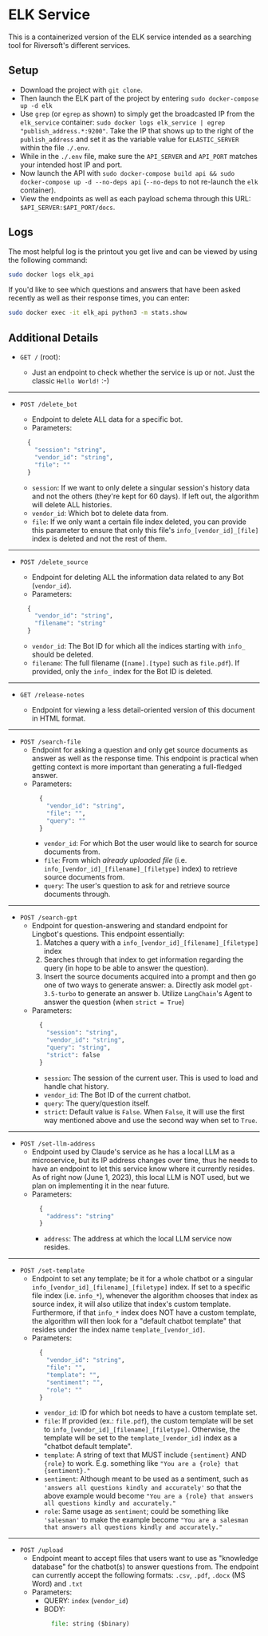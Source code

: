 # ELK Service

This is a containerized version of the ELK service intended as a searching tool for Riversoft's different services.

## Setup

- Download the project with `git clone`.
- Then launch the ELK part of the project by entering `sudo docker-compose up -d elk`
- Use `grep` (or `egrep` as shown) to simply get the broadcasted IP from the `elk_service` container: `sudo docker logs elk_service | egrep "publish_address.*:9200"`.
  Take the IP that shows up to the right of the `publish_address` and set it as the variable value for `ELASTIC_SERVER` within the file `./.env`.
- While in the `./.env` file, make sure the `API_SERVER` and `API_PORT` matches your intended host IP and port.
- Now launch the API with `sudo docker-compose build api && sudo docker-compose up -d --no-deps api` (`--no-deps` to not re-launch the `elk` container).
- View the endpoints as well as each payload schema through this URL: `$API_SERVER:$API_PORT/docs`.

## Logs

The most helpful log is the printout you get live and can be viewed by using the following command:

```bash
sudo docker logs elk_api
```

If you'd like to see which questions and answers that have been asked recently as well as their response times, you can enter:

```bash
sudo docker exec -it elk_api python3 -m stats.show
```

## Additional Details

- `GET /` (root):

  - Just an endpoint to check whether the service is up or not. Just the classic `Hello World!` :-)

---

- `POST /delete_bot`

  - Endpoint to delete ALL data for a specific bot.
  - Parameters:

  ```python
    {
      "session": "string",
      "vendor_id": "string",
      "file": ""
    }
  ```

  - `session`: If we want to only delete a singular session's history data and not the others (they're kept for 60 days). If left out, the algorithm will delete ALL histories.
  - `vendor_id`: Which bot to delete data from.
  - `file`: If we only want a certain file index deleted, you can provide this parameter to ensure that only this file's `info_[vendor_id]_[file]` index is deleted and not the rest of them.

---

- `POST /delete_source`

  - Endpoint for deleting ALL the information data related to any Bot (`vendor_id`).
  - Parameters:

  ```python
    {
      "vendor_id": "string",
      "filename": "string"
    }
  ```

  - `vendor_id`: The Bot ID for which all the indices starting with `info_` should be deleted.
  - `filename`: The full filename (`[name].[type]` such as `file.pdf`). If provided, only the `info_` index for the Bot ID is deleted.

---

- `GET /release-notes`

  - Endpoint for viewing a less detail-oriented version of this document in HTML format.

---

- `POST /search-file`
  - Endpoint for asking a question and only get source documents as answer as well as the response time. This endpoint is practical when getting context is more important than generating a full-fledged answer.
  - Parameters:
    ```python
      {
        "vendor_id": "string",
        "file": "",
        "query": ""
      }
    ```
    - `vendor_id`: For which Bot the user would like to search for source documents from.
    - `file`: From which _already uploaded file_ (i.e. `info_[vendor_id]_[filename]_[filetype]` index) to retrieve source documents from.
    - `query`: The user's question to ask for and retrieve source documents through.

---

- `POST /search-gpt`
  - Endpoint for question-answering and standard endpoint for Lingbot's questions. This endpoint essentially:
    1. Matches a query with a `info_[vendor_id]_[filename]_[filetype]` index
    2. Searches through that index to get information regarding the query (in hope to be able to answer the question).
    3. Insert the source documents acquired into a prompt and then go one of two ways to generate answer:
       a. Directly ask model `gpt-3.5-turbo` to generate an answer
       b. Utilize `LangChain`'s Agent to answer the question (when `strict = True`)
  - Parameters:
    ```python
      {
        "session": "string",
        "vendor_id": "string",
        "query": "string",
        "strict": false
      }
    ```
    - `session`: The session of the current user. This is used to load and handle chat history.
    - `vendor_id`: The Bot ID of the current chatbot.
    - `query`: The query/question itself.
    - `strict`: Default value is `False`. When `False`, it will use the first way mentioned above and use the second way when set to `True`.

---

- `POST /set-llm-address`
  - Endpoint used by Claude's service as he has a local LLM as a microservice, but its IP address changes over time, thus he needs to have an endpoint to let this service know where it currently resides. As of right now (June 1, 2023), this local LLM is NOT used, but we plan on implementing it in the near future.
  - Parameters:
    ```python
      {
        "address": "string"
      }
    ```
    - `address`: The address at which the local LLM service now resides.

---

- `POST /set-template`
  - Endpoint to set any template; be it for a whole chatbot or a singular `info_[vendor_id]_[filename]_[filetype]` index. If set to a specific file index (i.e. `info_*`), whenever the algorithm chooses that index as source index, it will also utilize that index's custom template. Furthermore, if that `info_*` index does NOT have a custom template, the algorithm will then look for a "default chatbot template" that resides under the index name `template_[vendor_id]`.
  - Parameters:
    ```python
      {
        "vendor_id": "string",
        "file": "",
        "template": "",
        "sentiment": "",
        "role": ""
      }
    ```
    - `vendor_id`: ID for which bot needs to have a custom template set.
    - `file`: If provided (ex.: `file.pdf`), the custom template will be set to `info_[vendor_id]_[filename]_[filetype]`. Otherwise, the template will be set to the `template_[vendor_id]` index as a "chatbot default template".
    - `template`: A string of text that MUST include `{sentiment}` AND `{role}` to work. E.g. something like `"You are a {role} that {sentiment}."`
    - `sentiment`: Although meant to be used as a sentiment, such as `'answers all questions kindly and accurately'` so that the above example would become `"You are a {role} that answers all questions kindly and accurately."`
    - `role`: Same usage as `sentiment`; could be something like `'salesman'` to make the example become `"You are a salesman that answers all questions kindly and accurately."`

---

- `POST /upload`
  - Endpoint meant to accept files that users want to use as "knowledge database" for the chatbot(s) to answer questions from. The endpoint can currently accept the following formats: `.csv`, `.pdf`, `.docx` (MS Word) and `.txt`
  - Parameters:
    - QUERY:
      `index` (`vendor_id`)
    - BODY:
      ```python
        file: string ($binary)
      ```
